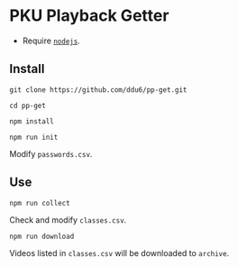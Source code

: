 # PKU Playback Getter
- Require [`nodejs`](https://nodejs.org/).

## Install
```
git clone https://github.com/ddu6/pp-get.git
```
```
cd pp-get
```
```
npm install
```
```
npm run init
```
Modify `passwords.csv`.

## Use
```
npm run collect
```
Check and modify `classes.csv`.
```
npm run download
```
Videos listed in `classes.csv` will be downloaded to `archive`.

